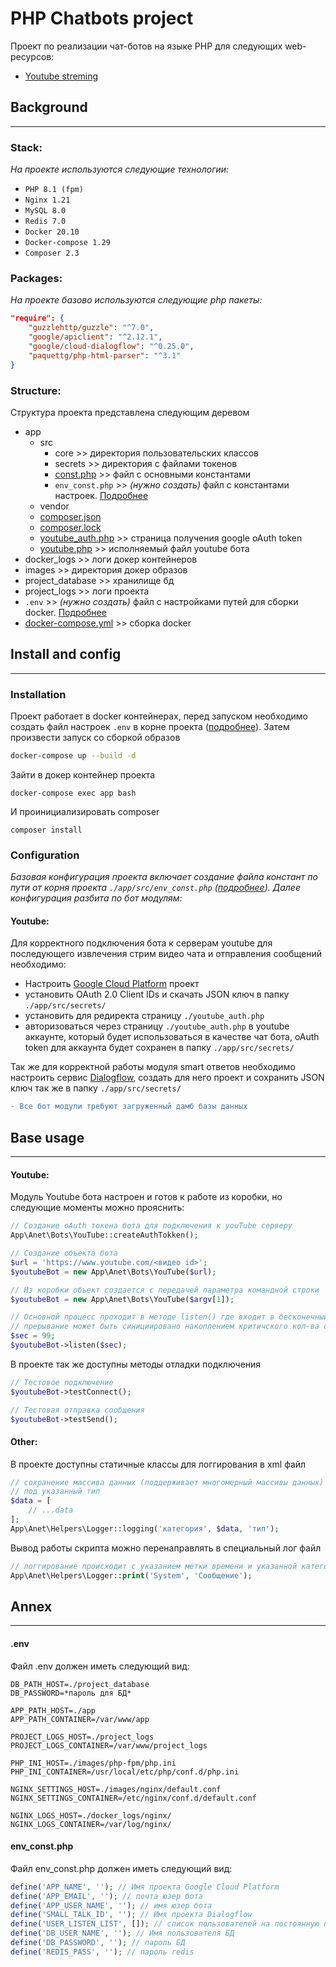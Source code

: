 # PHP Chatbots project
Проект по реализации чат-ботов на языке PHP для следующих web-ресурсов:
- [Youtube streming](https://www.youtube.com/)
## **Background**
____
### **Stack:**
*На проекте используются следующие технологии:*
- `PHP 8.1 (fpm)`
- `Nginx 1.21`
- `MySQL 8.0`
- `Redis 7.0`
- `Docker 20.10`
- `Docker-compose 1.29`
- `Composer 2.3`
### **Packages:**
*На проекте базово используются следующие php пакеты:*
```json
"require": {
    "guzzlehttp/guzzle": "^7.0",
    "google/apiclient": "^2.12.1",
    "google/cloud-dialogflow": "^0.25.0",
    "paquettg/php-html-parser": "^3.1"
}
```
### **Structure:**
Структура проекта представлена следующим деревом
- app
    - src
        - core >> директория пользовательских классов
        - secrets >> директория с файлами токенов
        - [const.php](./app/src/const.php) >> файл с основными константами
        - `env_const.php` >> *(нужно создать)* файл с константами настроек. [Подробнее](#env_constphp)
    - vendor
    - [composer.json](./app/composer.json)
    - [composer.lock](./app/composer.lock)
    - [youtube_auth.php](./app/youtube_auth.php) >> страница получения google oAuth token
    - [youtube.php](./app/youtube.php) >> исполняемый файл youtube бота
- docker_logs >> логи докер контейнеров
- images >> директория докер образов
- project_database >> хранилище бд
- project_logs >> логи проекта
- `.env` >> *(нужно создать)* файл с настройками путей для сборки docker. [Подробнее](#env)
- [docker-compose.yml](./docker-compose.yml) >> сборка docker
## **Install and config**
____
### **Installation**
Проект работает в docker контейнерах, перед запуском необходимо создать файл настроек `.env` в корне проекта ([подробнее](#env)). Затем произвести запуск со сборкой образов
```bash
docker-compose up --build -d
```
Зайти в докер контейнер проекта
```
docker-compose exec app bash
```
И проинициализировать composer
```
composer install
```
### **Configuration**
*Базовая конфигурация проекта включает создание файла констант по пути от корня проекта `./app/src/env_const.php` ([подробнее](#env_constphp)).*
*Далее конфигурация разбита по бот модулям:*
#### **Youtube:**
Для корректного подключения бота к серверам youtube для последующего извлечения стрим видео чата и отправления сообщений необходимо:
- Настроить [Google Cloud Platform](https://console.cloud.google.com) проект
- установить OAuth 2.0 Client IDs и скачать JSON ключ в папку `./app/src/secrets/`
- установить для редиректа страницу `./youtube_auth.php`
- авторизоваться через страницу `./youtube_auth.php` в youtube аккаунте, который будет использоваться в качестве чат бота, oAuth token для аккаунта будет сохранен в папку `./app/src/secrets/`

Так же для корректной работы модуля smart ответов необходимо настроить сервис [Dialogflow](https://dialogflow.cloud.google.com/), создать для него проект и сохранить JSON ключ так же в папку `./app/src/secrets/`

```diff
- Все бот модули требуют загруженный дамб базы данных
```
## **Base usage**
____
#### **Youtube:**
Модуль Youtube бота настроен и готов к работе из коробки, но следующие моменты можно прояснить:
```php
// Создание oAuth токена бота для подключения к youTube серверу
App\Anet\Bots\YouTube::createAuthTokken();
```
```php
// Создание объекта бота
$url = 'https://www.youtube.com/<видео id>';
$youtubeBot = new App\Anet\Bots\YouTube($url);

// Из коробки объект создается с передачей параметра командной строки
$youtubeBot = new App\Anet\Bots\YouTube($argv[1]);
```
```php
// Основной процесс проходит в методе listen() где входит в бесконечный цикл,
// прерывание может быть синициировано накоплением критичского кол-ва ошибок (по умолчанию 5)
$sec = 99;
$youtubeBot->listen($sec);
```
В проекте так же доступны методы отладки подключения
```php
// Тестовое подключение
$youtubeBot->testConnect();

// Тестовая отправка сообщения
$youtubeBot->testSend();
```
#### **Other:**
В проекте доступны статичные классы для логгирования в xml файл
```php
// сохранение массива данных (поддерживает многомерный массивы данных) в указанную категорию
// под указанный тип
$data = [
    // ...data
];
App\Anet\Helpers\Logger::logging('категория', $data, 'тип');
```
Вывод работы скрипта можно перенаправлять в специальный лог файл
```php
// логгирование происходит с указанием метки времени и указанной категории <System>
App\Anet\Helpers\Logger::print('System', 'Сообщение');
```
## **Annex**
_____
#### .env
Файл .env должен иметь следующий вид:
```
DB_PATH_HOST=./project_database
DB_PASSWORD=*пароль для БД*

APP_PATH_HOST=./app
APP_PATH_CONTAINER=/var/www/app

PROJECT_LOGS_HOST=./project_logs
PROJECT_LOGS_CONTAINER=/var/www/project_logs

PHP_INI_HOST=./images/php-fpm/php.ini
PHP_INI_CONTAINER=/usr/local/etc/php/conf.d/php.ini

NGINX_SETTINGS_HOST=./images/nginx/default.conf
NGINX_SETTINGS_CONTAINER=/etc/nginx/conf.d/default.conf

NGINX_LOGS_HOST=./docker_logs/nginx/
NGINX_LOGS_CONTAINER=/var/log/nginx/
```
#### env_const.php
Файл env_const.php должен иметь следующий вид:
```php
define('APP_NAME', ''); // Имя проекта Google Cloud Platform
define('APP_EMAIL', ''); // почта юзер бота
define('APP_USER_NAME', ''); // имя юзер бота
define('SMALL_TALK_ID', ''); // Имя проекта Dialogflow
define('USER_LISTEN_LIST', []); // список пользователей на постоянную прослушку
define('DB_USER_NAME', ''); // Имя пользователя БД
define('DB_PASSWORD', ''); // пароль БД
define('REDIS_PASS', ''); // пароль redis
```
